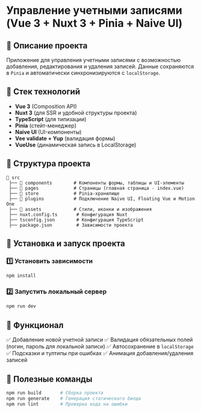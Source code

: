 # Управление учетными записями (Vue 3 + Nuxt 3 + Pinia + Naive UI)

## 📌 Описание проекта
Приложение для управления учетными записями с возможностью добавления, редактирования и удаления записей. Данные сохраняются в `Pinia` и автоматически синхронизируются с `localStorage`.

## 🚀 Стек технологий
- **Vue 3** (Composition API)
- **Nuxt 3** (для SSR и удобной структуры проекта)
- **TypeScript** (для типизации)
- **Pinia** (стейт-менеджер)
- **Naive UI** (UI-компоненты)
- **Vee validate + Yup** (валидация формы)
- **VueUse** (динамическая запись в LocalStorage)

## 📂 Структура проекта
```
📁 src
 ├── 📁 components        # Компоненты формы, таблицы и UI-элементы
 ├── 📁 pages             # Страницы (главная страница - index.vue)
 ├── 📁 store             # Pinia-хранилище
 ├── 📁 plugins           # Подключение Naive UI, Floating Vue и Motion One
 ├── 📁 assets            # Стили, иконки и изображения
 ├── nuxt.config.ts       # Конфигурация Nuxt
 ├── tsconfig.json        # Конфигурация TypeScript
 ├── package.json         # Зависимости проекта
```

## 🔧 Установка и запуск проекта

### 1️⃣ Установить зависимости
```sh
npm install  
```

### 2️⃣ Запустить локальный сервер
```sh
npm run dev  
```

## 🎨 Функционал
✅ Добавление новой учетной записи
✅ Валидация обязательных полей (логин, пароль для локальной записи)
✅ Автосохранение в `localStorage`
✅ Подсказки и тултипы при ошибках
✅ Анимация добавления/удаления записей

## 🔗 Полезные команды
```sh
npm run build       # Сборка проекта
npm run generate    # Генерация статического билда
npm run lint        # Проверка кода на ошибки
```

